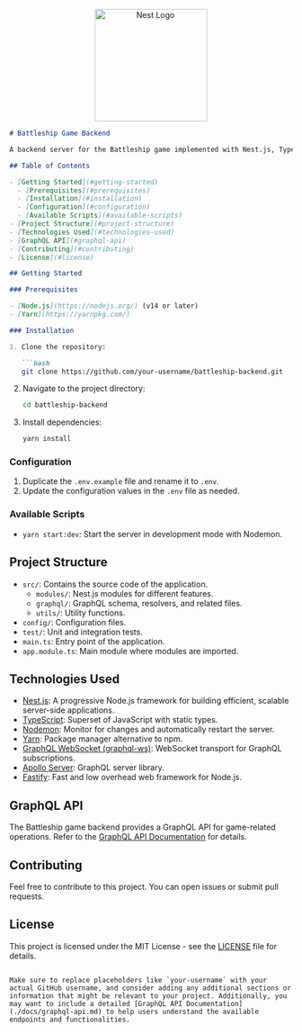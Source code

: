 <p align="center">
  <a href="http://nestjs.com/" target="blank"><img src="https://nestjs.com/img/logo-small.svg" width="200" alt="Nest Logo" /></a>
</p>


```markdown
# Battleship Game Backend

A backend server for the Battleship game implemented with Nest.js, TypeScript, Nodemon, Yarn, GraphQL WebSocket (graphql-ws), Apollo Server, and Fastify.

## Table of Contents

- [Getting Started](#getting-started)
  - [Prerequisites](#prerequisites)
  - [Installation](#installation)
  - [Configuration](#configuration)
  - [Available Scripts](#available-scripts)
- [Project Structure](#project-structure)
- [Technologies Used](#technologies-used)
- [GraphQL API](#graphql-api)
- [Contributing](#contributing)
- [License](#license)

## Getting Started

### Prerequisites

- [Node.js](https://nodejs.org/) (v14 or later)
- [Yarn](https://yarnpkg.com/)

### Installation

1. Clone the repository:

   ```bash
   git clone https://github.com/your-username/battleship-backend.git
   ```

2. Navigate to the project directory:

   ```bash
   cd battleship-backend
   ```

3. Install dependencies:

   ```bash
   yarn install
   ```

### Configuration

1. Duplicate the `.env.example` file and rename it to `.env`.
2. Update the configuration values in the `.env` file as needed.

### Available Scripts

- `yarn start:dev`: Start the server in development mode with Nodemon.

## Project Structure

- `src/`: Contains the source code of the application.
  - `modules/`: Nest.js modules for different features.
  - `graphql/`: GraphQL schema, resolvers, and related files.
  - `utils/`: Utility functions.
- `config/`: Configuration files.
- `test/`: Unit and integration tests.
- `main.ts`: Entry point of the application.
- `app.module.ts`: Main module where modules are imported.

## Technologies Used

- [Nest.js](https://nestjs.com/): A progressive Node.js framework for building efficient, scalable server-side applications.
- [TypeScript](https://www.typescriptlang.org/): Superset of JavaScript with static types.
- [Nodemon](https://nodemon.io/): Monitor for changes and automatically restart the server.
- [Yarn](https://yarnpkg.com/): Package manager alternative to npm.
- [GraphQL WebSocket (graphql-ws)](https://github.com/enisdenjo/graphql-ws): WebSocket transport for GraphQL subscriptions.
- [Apollo Server](https://www.apollographql.com/docs/apollo-server/): GraphQL server library.
- [Fastify](https://www.fastify.io/): Fast and low overhead web framework for Node.js.

## GraphQL API

The Battleship game backend provides a GraphQL API for game-related operations. Refer to the [GraphQL API Documentation](./docs/graphql-api.md) for details.

## Contributing

Feel free to contribute to this project. You can open issues or submit pull requests.

## License

This project is licensed under the MIT License - see the [LICENSE](LICENSE) file for details.
```

Make sure to replace placeholders like `your-username` with your actual GitHub username, and consider adding any additional sections or information that might be relevant to your project. Additionally, you may want to include a detailed [GraphQL API Documentation](./docs/graphql-api.md) to help users understand the available endpoints and functionalities.
